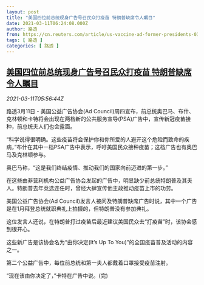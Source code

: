 ```yaml
---
layout: post
title: "美国四位前总统现身广告号召民众打疫苗 特朗普缺席令人瞩目"
date: 2021-03-11T06:24:08.000Z
author: 路透
from: https://cn.reuters.com/article/us-vaccine-ad-former-presidents-0311-idCNKBS2B30FK
tags: [ 路透 ]
categories: [ 路透 ]
---
```

<!--1615443848000-->
[美国四位前总统现身广告号召民众打疫苗 特朗普缺席令人瞩目](https://cn.reuters.com/article/us-vaccine-ad-former-presidents-0311-idCNKBS2B30FK)
------

<div>
<div><i>2021-03-11T05:56:44Z</i></div><p>路透3月11日 - 美国公益广告协会(Ad Council)周四宣布，前总统奥巴马、布什、克林顿和卡特将会出现在两档新的公共服务宣导(PSA)广告中，宣传新冠疫苗接种，前总统夫人们也会露面。</p><p>“科学说得很明确。这些疫苗将会保护你和你所爱的人避开这个危险而致命的疾病，”布什在其中一档PSA广告中表示，呼吁美国民众接种疫苗；这档广告也有奥巴马及克林顿参与。</p><p>奥巴马称，“这是我们终结疫情、推动我们的国家向前迈进的第一步。”</p><p>在这些由非营利机构公益广告协会发起的广告中，明显缺少前总统特朗普及其夫人。特朗普去年竞选连任时，曾经大肆宣传他主政推动疫苗上市的功劳。</p><p>美国公益广告协会(Ad Council)发言人被问及特朗普缺席广告时说，其中一个广告是在1月拜登总统就职典礼上拍摄的，但特朗普没有参加典礼。</p><p>这位发言人还说，在特朗普打过疫苗后最近建议美国民众去“打疫苗”时，该协会感到很开心。</p><p>这些新广告是该协会名为“由你决定(It’s Up To You)”的全国疫苗普及活动的内容之一。</p><p>第二个公益广告中，每位前总统和第一夫人都戴着口罩接受疫苗注射。</p><p>“现在该由你决定了，”卡特在广告中说。(完)</p>
</div>
